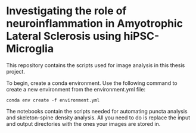 # Investigating the role of neuroinflammation in Amyotrophic Lateral Sclerosis using hiPSC-Microglia

This repository contains the scripts used for image analysis in this thesis project.

To begin, create a conda environment. Use the following command to create a new environment from the environment.yml file:
```
conda env create -f environment.yml
```

The notebooks contain the scripts needed for automating puncta analysis and skeleton-spine density analysis. All you need to do is replace the input and output directories with the ones your images are stored in.
